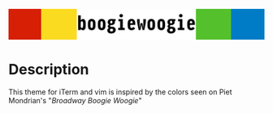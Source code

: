 ![boogiewoogie](/media/boogiewoogieheader.png)

# Description
This theme for iTerm and vim is inspired by the colors seen on Piet Mondrian's "*Broadway Boogie Woogie*"
